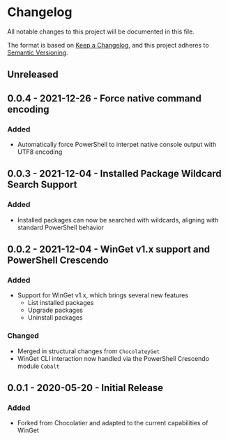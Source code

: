 # Changelog
All notable changes to this project will be documented in this file.

The format is based on [Keep a Changelog](https://keepachangelog.com/en/1.0.0/), and this project adheres to [Semantic Versioning](https://semver.org/spec/v2.0.0.html).

## Unreleased

## 0.0.4 - 2021-12-26 - Force native command encoding
### Added
* Automatically force PowerShell to interpet native console output with UTF8 encoding

## 0.0.3 - 2021-12-04 - Installed Package Wildcard Search Support
### Added
* Installed packages can now be searched with wildcards, aligning with standard PowerShell behavior

## 0.0.2 - 2021-12-04 - WinGet v1.x support and PowerShell Crescendo
### Added
* Support for WinGet v1.x, which brings several new features
    * List installed packages
    * Upgrade packages
    * Uninstall packages

### Changed
* Merged in structural changes from `ChocolateyGet`
* WinGet CLI interaction now handled via the PowerShell Crescendo module `Cobalt`

## 0.0.1 - 2020-05-20 - Initial Release
### Added
* Forked from Chocolatier and adapted to the current capabilities of WinGet
